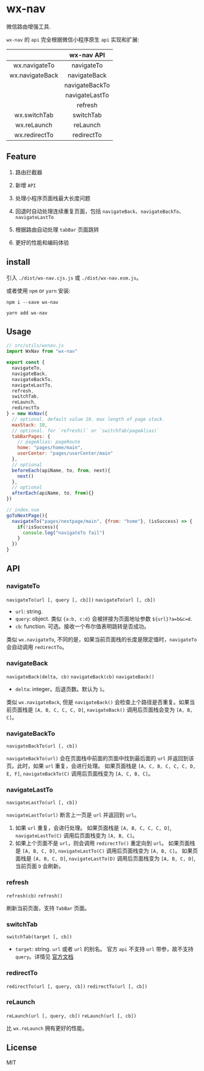 # wx-nav

微信路由增强工具.

`wx-nav` 的 `api` 完全根据微信小程序原生 `api` 实现和扩展:

|                 |   wx-nav API   |
| :-------------: | :------------: |
|  wx.navigateTo  |   navigateTo   |
| wx.navigateBack |  navigateBack  |
|                 | navigateBackTo |
|                 | navigateLastTo |
|                 |    refresh     |
|  wx.switchTab   |   switchTab    |
|   wx.reLaunch   |    reLaunch    |
|  wx.redirectTo  |   redirectTo   |

## Feature

1. 路由拦截器

1. 新增 `API`

1. 处理小程序页面栈最大长度问题

1. 回退时自动处理连续重复页面，包括 `navigateBack`、`navigateBackTo`、`navigateLastTo`

1. 根据路由自动处理 `tabBar` 页面跳转

1. 更好的性能和编码体验

## install

引入 `./dist/wx-nav.cjs.js` 或 `./dist/wx-nav.esm.js`。

或者使用 `npm` or `yarn` 安装:

`npm i --save wx-nav`

`yarn add wx-nav`

## Usage

```js
// src/utils/wxnav.js
import WxNav from "wx-nav"

export const {
  navigateTo,
  navigateBack,
  navigateBackTo,
  navigateLastTo,
  refresh,
  switchTab,
  reLaunch,
  redirectTo
} = new WxNav({
  // optional. default value 10. max length of page stack.
  maxStack: 10,
  // optional. for `refresh()` or `switchTab(pageAlias)`
  tabBarPages: {
    // pageAlias: pageRoute
    home: "pages/home/main",
    userCenter: "pages/userCenter/main"
  },
  // optional
  beforeEach(apiName, to, from, next){
    next()
  },
  // optional
  afterEach(apiName, to, from){}
})

// index.vue
goToNextPage(){
  navigateTo("pages/nextpage/main", {from: "home"}, (isSuccess) => {
    if(!isSuccess){
      console.log("navigateTo fail")
    }
  })
}
```

## API

### navigateTo

`navigateTo(url [, query [, cb]])`
`navigateTo(url [, cb])`

- `url`: string.
- `query`: object. 类似 `{a:b, c:d}` 会被拼接为页面地址参数 `${url}?a=b&c=d`.
- `cb`: function. 可选。接收一个布尔值表明跳转是否成功。

类似 `wx.navigateTo`, 不同的是，如果当前页面栈的长度是限定值时，`navigateTo` 会自动调用 `redirectTo`。

### navigateBack

`navigateBack(delta, cb)`
`navigateBack(cb)`
`navigateBack()`

- `delta`: integer。后退页数。默认为 `1`。

类似 `wx.navigateBack`, 但是 `navigateBack()` 会检查上个路径是否重复。如果当前页面栈是 `[A, B, C, C, C, D]`, `navigateBack()` 调用后页面栈会变为 `[A, B, C]`。

### navigateBackTo

`navigateBackTo(url [, cb])`

`navigateBackTo(url)` 会在页面栈中前面的页面中找到最后面的 `url` 并返回到该页。此时，如果 `url` 重复，会进行处理。
如果页面栈是 `[A, C, B, C, C, C, D, E, F]`, `navigateBackTo(C)` 调用后页面栈变为 `[A, C, B, C]`。

### navigateLastTo

`navigateLastTo(url [, cb])`

`navigateLastTo(url)` 断言上一页是 `url` 并返回到 `url`。

1. 如果 `url` 重复，会进行处理。
   如果页面栈是 `[A, B, C, C, C, D]`, `navigateLastTo(C)` 调用后页面栈变为 `[A, B, C]`。
2. 如果上个页面不是 `url`，则会调用 `redirectTo()` 重定向到 `url`。
   如果页面栈是 `[A, B, C, D]`, `navigateLastTo(C)` 调用后页面栈变为 `[A, B, C]`。
   如果页面栈是 `[A, B, C, D]`, `navigateLastTo(D)` 调用后页面栈变为 `[A, B, C, D]`, 当前页面 `D` 会刷新。

### refresh

`refresh(cb)`
`refresh()`

刷新当前页面，支持 `TabBar` 页面。

### switchTab

`switchTab(target [, cb])`

- `target`: string. `url` 或者 `url` 的别名。
  官方 `api` 不支持 `url` 带参，故不支持 `query`。详情见 [官方文档](https://developers.weixin.qq.com/miniprogram/dev/api/wx.switchTab.html)

### redirectTo

`redirectTo(url [, query, cb])`
`redirectTo(url [, cb])`

### reLaunch

`reLaunch(url [, query, cb])`
`reLaunch(url [, cb])`

比 `wx.reLaunch` 拥有更好的性能。

## License

MIT
